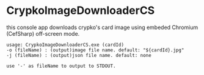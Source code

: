 # CrypkoImageDownloaderCS

this console app downloads crypko's card image using embeded Chromium (CefSharp) off-screen mode.

```
usage: CrypkoImageDownloaderCS.exe (cardId)
-o (fileName) : (output)image file name. default: "${cardId}.jpg"
-j (fileName) : (output)json file name. default: none

use '-' as fileName to output to STDOUT. 
```
